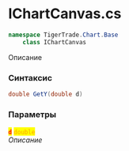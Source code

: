 
# IChartCanvas.cs
```csharp
namespace TigerTrade.Chart.Base  
    class IChartCanvas
```

Описание

### Синтаксис
```csharp
double GetY(double d)
```

### Параметры  
<mark style="color:red;">**`d`**</mark> <mark style="color:orange;">`double`</mark>  
 *Описание*  
  

                    
                    